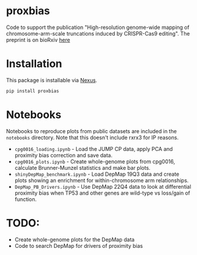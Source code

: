 # proxbias

Code to support the publication "High-resolution genome-wide mapping of chromosome-arm-scale truncations induced by 
CRISPR-Cas9 editing". The preprint is on bioRxiv [here](https://www.biorxiv.org/content/10.1101/2023.04.15.537038v1.article-metrics)

# Installation

This package is installable via [Nexus](nexus.rxrx.io). 

```bash
pip install proxbias
```

# Notebooks

Notebooks to reproduce plots from public datasets are included in the `notebooks` directory. Note that this doesn't 
include rxrx3 for IP reasons. 

- `cpg0016_loading.ipynb` - Load the JUMP CP data, apply PCA and proximity bias correction and save data.
- `cpg0016_plots.ipynb` - Create whole-genome plots from cpg0016, calculate Brunner-Munzel statistics and make bar plots.
- `shinyDepMap_benchmark.ipynb` - Load DepMap 19Q3 data and create plots showing an enrichment for within-chromosome arm relationships.
- `DepMap_PB_Drivers.ipynb` - Use DepMap 22Q4 data to look at differential proximity bias when TP53 and other genes are wild-type vs loss/gain of function.

# TODO:
- Create whole-genome plots for the DepMap data
- Code to search DepMap for drivers of proximity bias

